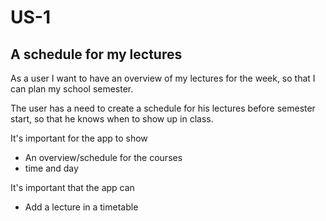 # US-1
## A schedule for my lectures
As a user I want to have an overview of my lectures for the week, so that I can plan my school semester.

The user has a need to create a schedule for his lectures before semester start, so that he knows when to show up in class. 

It's important for the app to show
* An overview/schedule for the courses 
* time and day

It's important that the app can
* Add a lecture in a timetable
